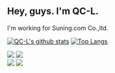 ## Hey, guys. I'm QC-L.

I'm working for Suning.com Co.,ltd.

[![QC-L's github stats](https://github-readme-stats.vercel.app/api?username=QC-L)](https://github.com/QC-L)
[![Top Langs](https://github-readme-stats.vercel.app/api/top-langs/?username=QC-L&layout=compact)](https://github.com/QC-L)

<div class="half">
  <a href="https://github.com/remaxjs/remax"><img src="https://github-readme-stats.anuraghazra1.vercel.app/api/pin/?username=remaxjs&repo=remax&title_color=fff&icon_color=1abc9c&text_color=798795&bg_color=2c3e50"/></a>
  <a href="https://github.com/remaxjs/create-remax-app"><img src="https://github-readme-stats.anuraghazra1.vercel.app/api/pin/?username=remaxjs&repo=create-remax-app&title_color=fff&icon_color=1abc9c&text_color=798795&bg_color=2c3e50"/></a>
</div>
<div class="half">
  <a href="https://github.com/reactjs/zh-hans.reactjs.org"><img src="https://github-readme-stats.anuraghazra1.vercel.app/api/pin/?username=reactjs&repo=zh-hans.reactjs.org&title_color=fff&icon_color=1abc9c&text_color=798795&bg_color=2c3e50"/></a>
  <a href="https://github.com/docschina/webpack.js.org"><img src="https://github-readme-stats.anuraghazra1.vercel.app/api/pin/?username=docschina&repo=webpack.js.org&title_color=fff&icon_color=1abc9c&text_color=798795&bg_color=2c3e50"/></a>
</div>
